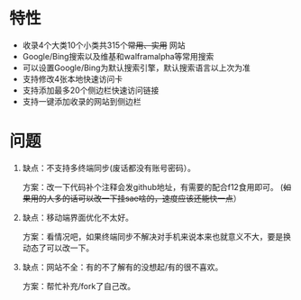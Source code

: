 # 特性
- 收录4个大类10个小类共315个~~常用、实用~~ 网站
- Google/Bing搜索以及维基和walframalpha等常用搜索
- 可以设置Google/Bing为默认搜索引擎，默认搜索语言以上次为准
- 支持修改4张本地快速访问卡
- 支持添加最多20个侧边栏快速访问链接
- 支持一键添加收录的网站到侧边栏

# 问题
1. 缺点：不支持多终端同步(废话都没有账号密码）。

   方案：改一下代码补个注释会发github地址，有需要的配合f12食用即可。
   (~~如果用的人多的话可以改一下挂sae啥的，速度应该还能快一点~~）
2. 缺点：移动端界面优化不太好。

   方案：看情况吧，如果终端同步不解决对手机来说本来也就意义不大，要是换动态了可以改一下。
3. 缺点：网站不全：有的不了解有的没想起/有的很不喜欢。

   方案：帮忙补充/fork了自己改。
